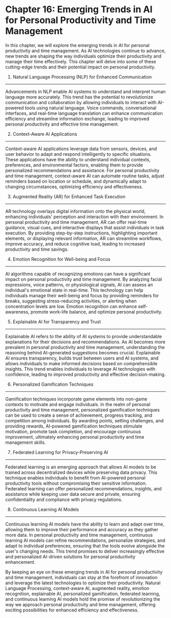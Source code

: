 Chapter 16: Emerging Trends in AI for Personal Productivity and Time Management
===============================================================================

In this chapter, we will explore the emerging trends in AI for personal productivity and time management. As AI technologies continue to advance, new trends are shaping the way individuals optimize their productivity and manage their time effectively. This chapter will delve into some of these cutting-edge trends and their potential impact on personal productivity.

1. Natural Language Processing (NLP) for Enhanced Communication
---------------------------------------------------------------

Advancements in NLP enable AI systems to understand and interpret human language more accurately. This trend has the potential to revolutionize communication and collaboration by allowing individuals to interact with AI-powered tools using natural language. Voice commands, conversational interfaces, and real-time language translation can enhance communication efficiency and streamline information exchange, leading to improved personal productivity and effective time management.

2. Context-Aware AI Applications
--------------------------------

Context-aware AI applications leverage data from sensors, devices, and user behavior to adapt and respond intelligently to specific situations. These applications have the ability to understand individual contexts, preferences, and environmental factors, enabling them to provide personalized recommendations and assistance. For personal productivity and time management, context-aware AI can automate routine tasks, adjust reminders based on location or schedule, and dynamically adapt to changing circumstances, optimizing efficiency and effectiveness.

3. Augmented Reality (AR) for Enhanced Task Execution
-----------------------------------------------------

AR technology overlays digital information onto the physical world, enhancing individuals' perception and interaction with their environment. In personal productivity and time management, AR can offer real-time guidance, visual cues, and interactive displays that assist individuals in task execution. By providing step-by-step instructions, highlighting important elements, or displaying relevant information, AR can streamline workflows, improve accuracy, and reduce cognitive load, leading to increased productivity and time savings.

4. Emotion Recognition for Well-being and Focus
-----------------------------------------------

AI algorithms capable of recognizing emotions can have a significant impact on personal productivity and time management. By analyzing facial expressions, voice patterns, or physiological signals, AI can assess an individual's emotional state in real-time. This technology can help individuals manage their well-being and focus by providing reminders for breaks, suggesting stress-reducing activities, or alerting when concentration levels are low. Emotion recognition can enhance self-awareness, promote work-life balance, and optimize personal productivity.

5. Explainable AI for Transparency and Trust
--------------------------------------------

Explainable AI refers to the ability of AI systems to provide understandable explanations for their decisions and recommendations. As AI becomes more prevalent in personal productivity and time management, understanding the reasoning behind AI-generated suggestions becomes crucial. Explainable AI ensures transparency, builds trust between users and AI systems, and allows individuals to make informed decisions based on comprehensible insights. This trend enables individuals to leverage AI technologies with confidence, leading to improved productivity and effective decision-making.

6. Personalized Gamification Techniques
---------------------------------------

Gamification techniques incorporate game elements into non-game contexts to motivate and engage individuals. In the realm of personal productivity and time management, personalized gamification techniques can be used to create a sense of achievement, progress tracking, and competition among individuals. By awarding points, setting challenges, and providing rewards, AI-powered gamification techniques stimulate motivation, promote task completion, and encourage continuous improvement, ultimately enhancing personal productivity and time management skills.

7. Federated Learning for Privacy-Preserving AI
-----------------------------------------------

Federated learning is an emerging approach that allows AI models to be trained across decentralized devices while preserving data privacy. This technique enables individuals to benefit from AI-powered personal productivity tools without compromising their sensitive information. Federated learning can offer personalized recommendations, insights, and assistance while keeping user data secure and private, ensuring confidentiality and compliance with privacy regulations.

8. Continuous Learning AI Models
--------------------------------

Continuous learning AI models have the ability to learn and adapt over time, allowing them to improve their performance and accuracy as they gather more data. In personal productivity and time management, continuous learning AI models can refine recommendations, personalize strategies, and adapt to individual preferences, ensuring that the tools evolve alongside the user's changing needs. This trend promises to deliver increasingly effective and personalized AI-driven solutions for personal productivity enhancement.

By keeping an eye on these emerging trends in AI for personal productivity and time management, individuals can stay at the forefront of innovation and leverage the latest technologies to optimize their productivity. Natural Language Processing, context-aware AI, augmented reality, emotion recognition, explainable AI, personalized gamification, federated learning, and continuous learning AI models hold the promise of revolutionizing the way we approach personal productivity and time management, offering exciting possibilities for enhanced efficiency and effectiveness.
